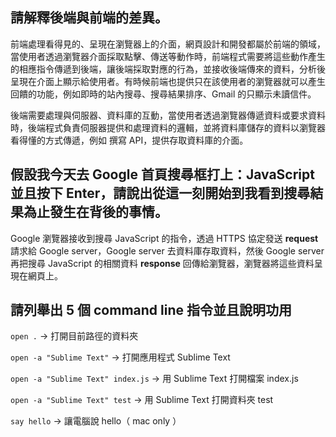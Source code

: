 ## 請解釋後端與前端的差異。

前端處理看得見的、呈現在瀏覽器上的介面，網頁設計和開發都屬於前端的領域，當使用者透過瀏覽器介面採取點擊、傳送等動作時，前端程式需要將這些動作產生的相應指令傳遞到後端，讓後端採取對應的行為，並接收後端傳來的資料，分析後呈現在介面上顯示給使用者。有時候前端也提供只在該使用者的瀏覽器就可以產生回饋的功能，例如即時的站內搜尋、搜尋結果排序、Gmail 的只顯示未讀信件。

後端需要處理與伺服器、資料庫的互動，當使用者透過瀏覽器傳遞資料或要求資料時，後端程式負責伺服器提供和處理資料的邏輯，並將資料庫儲存的資料以瀏覽器看得懂的方式傳遞，例如 撰寫 API，提供存取資料庫的介面。

## 假設我今天去 Google 首頁搜尋框打上：JavaScript 並且按下 Enter，請說出從這一刻開始到我看到搜尋結果為止發生在背後的事情。

Google 瀏覽器接收到搜尋 JavaScript 的指令，透過 HTTPS 協定發送 **request** 請求給 Google server，Google server 去資料庫存取資料，然後 Google server 再把搜尋 JavaScript 的相關資料 **response** 回傳給瀏覽器，瀏覽器將這些資料呈現在網頁上。


## 請列舉出 5 個 command line 指令並且說明功用

`open .`  -> 打開目前路徑的資料夾

`open -a "Sublime Text"`  -> 打開應用程式 Sublime Text 

`open -a "Sublime Text" index.js`  -> 用 Sublime Text 打開檔案 index.js 

`open -a "Sublime Text" test`  -> 用 Sublime Text 打開資料夾 test

`say hello`  -> 讓電腦說 hello（ mac only ）
